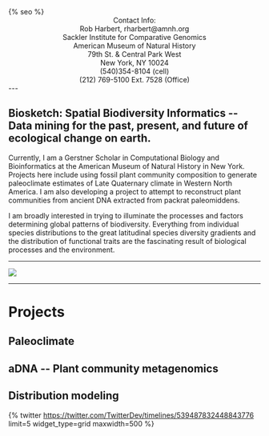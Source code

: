 <html>
  <head>
    {% seo %}
  </head>
</html>

<center>
Contact Info:<br>
Rob Harbert, 
rharbert@amnh.org <br>
Sackler Institute for Comparative Genomics <br>
American Museum of Natural History <br>
79th St. & Central Park West <br>
New York, NY 10024 <br>
(540)354-8104 (cell) <br>
(212) 769-5100 Ext. 7528 (Office) <br>
</center>
---

## Biosketch: Spatial Biodiversity Informatics -- Data mining for the past, present, and future of ecological change on earth.

Currently, I am a Gerstner Scholar in Computational Biology and Bioinformatics at the American Museum of Natural History in New York. Projects here include using fossil plant community composition to generate paleoclimate estimates of Late Quaternary climate in Western North America. I am also developing a project to attempt to reconstruct plant communities from ancient DNA extracted from packrat paleomiddens.

I am broadly interested in trying to illuminate the processes and factors determining global patterns of biodiversity. Everything from individual species distributions to the great latitudinal species diversity gradients and the distribution of functional traits are the fascinating result of biological processes and the environment. 

---

<image src='images/worldmap2.png'>

---

# Projects

## Paleoclimate



## aDNA -- Plant community metagenomics

## Distribution modeling


{% twitter https://twitter.com/TwitterDev/timelines/539487832448843776 limit=5 widget_type=grid maxwidth=500 %}



